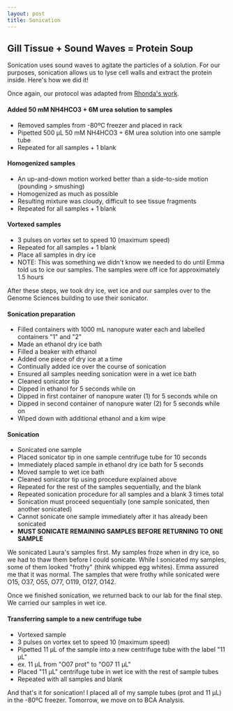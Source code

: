 ```yaml
---
layout: post
title: Sonication
---
```


## Gill Tissue + Sound Waves = Protein Soup

Sonication uses sound waves to agitate the particles of a solution. For our purposes, sonication allows us to lyse cell walls and extract the protein inside. Here's how we did it!

Once again, our protocol was adapted from [Rhonda's work](https://github.com/RobertsLab/resources/blob/master/protocols/ProteinprepforMSMS.md).

#### **Added 50 mM NH4HCO3 + 6M urea solution to samples**
- Removed samples from -80ºC freezer and placed in rack
- Pipetted 500 µL 50 mM NH4HCO3 + 6M urea solution into one sample tube
- Repeated for all samples + 1 blank

#### **Homogenized samples**
- An up-and-down motion worked better than a side-to-side motion (pounding > smushing)
- Homogenized as much as possible
 - Resulting mixture was cloudy, difficult to see tissue fragments
- Repeated for all samples + 1 blank
  
#### **Vortexed samples**
- 3 pulses on vortex set to speed 10 (maximum speed)
- Repeated for all samples + 1 blank
- Place all samples in dry ice
 - NOTE: This was something we didn't know we needed to do until Emma told us to ice our samples. The samples were off ice for approximately 1.5 hours

After these steps, we took dry ice, wet ice and our samples over to the Genome Sciences building to use their sonicator.

#### **Sonication preparation**
- Filled containers with 1000 mL nanopure water each and labelled containers "1" and "2"
- Made an ethanol dry ice bath
 - Filled a beaker with ethanol
 - Added one piece of dry ice at a time
 - Continually added ice over the course of sonication
- Ensured all samples needing sonication were in a wet ice bath
- Cleaned sonicator tip
 - Dipped in ethanol for 5 seconds while on
 - Dipped in first container of nanopure water (1) for 5 seconds while on
 - Dipped in second container of nanopure water (2) for 5 seconds while on
 - Wiped down with additional ethanol and a kim wipe
 
#### **Sonication**
- Sonicated one sample
 - Placed sonicator tip in one sample centrifuge tube for 10 seconds
 - Immediately placed sample in ethanol dry ice bath for 5 seconds
 - Moved sample to wet ice bath
 - Cleaned sonicator tip using procedure explained above
 - Repeated for the rest of the samples sequentially, and the blank
- Repeated sonication procedure for all samples and a blank 3 times total
 - Sonication must proceed sequentially (one sample sonicated, then another sonicated)
 - Cannot sonicate one sample immediately after it has already been sonicated
  - **MUST SONICATE REMAINING SAMPLES BEFORE RETURNING TO ONE SAMPLE**

We sonicated Laura's samples first. My samples froze when in dry ice, so we had to thaw them before I could sonicate. While I sonicated my samples, some of them looked "frothy" (think whipped egg whites). Emma assured me that it was normal. The samples that were frothy while sonicated were O15, O37, O55, O77, O119, O127, O142.

Once we finished sonication, we returned back to our lab for the final step. We carried our samples in wet ice.

#### **Transferring sample to a new centrifuge tube**
- Vortexed sample
 - 3 pulses on vortex set to speed 10 (maximum speed)
- Pipetted 11 µL of the sample into a new centrifuge tube with the label "11 µL"
 - ex. 11 µL from "O07 prot" to "O07 11 µL"
- Placed "11 µL" centrifuge tube in wet ice with the rest of sample tubes
- Repeated with all samples and blank

And that's it for sonication! I placed all of my sample tubes (prot and 11 µL) in the -80ºC freezer. Tomorrow, we move on to BCA Analysis.
